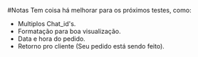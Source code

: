 #Notas
Tem coisa há melhorar para os próximos testes, como:<br>
  - Multiplos Chat_id's.
  - Formatação para boa visualização.
  - Data e hora do pedido.
  - Retorno pro cliente (Seu pedido está sendo feito).
